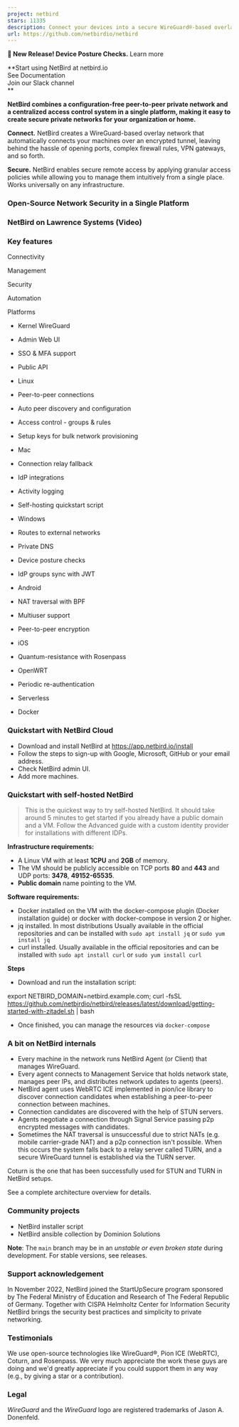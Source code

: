 ```yaml
---
project: netbird
stars: 11335
description: Connect your devices into a secure WireGuard®-based overlay network with SSO, MFA and granular access controls.
url: https://github.com/netbirdio/netbird
---
```


**🐣 New Release! Device Posture Checks.** Learn more

  

  
  

**Start using NetBird at netbird.io  
See Documentation  
Join our Slack channel  
**

  

**NetBird combines a configuration-free peer-to-peer private network and a centralized access control system in a single platform, making it easy to create secure private networks for your organization or home.**

**Connect.** NetBird creates a WireGuard-based overlay network that automatically connects your machines over an encrypted tunnel, leaving behind the hassle of opening ports, complex firewall rules, VPN gateways, and so forth.

**Secure.** NetBird enables secure remote access by applying granular access policies while allowing you to manage them intuitively from a single place. Works universally on any infrastructure.

### Open-Source Network Security in a Single Platform

### NetBird on Lawrence Systems (Video)

### Key features

Connectivity

Management

Security

Automation

Platforms

-   Kernel WireGuard

-   Admin Web UI

-   SSO & MFA support

-   Public API

-   Linux

-   Peer-to-peer connections

-   Auto peer discovery and configuration

-   Access control - groups & rules

-   Setup keys for bulk network provisioning

-   Mac

-   Connection relay fallback

-   IdP integrations

-   Activity logging

-   Self-hosting quickstart script

-   Windows

-   Routes to external networks

-   Private DNS

-   Device posture checks

-   IdP groups sync with JWT

-   Android

-   NAT traversal with BPF

-   Multiuser support

-   Peer-to-peer encryption

-   iOS

-   Quantum-resistance with Rosenpass

-   OpenWRT

-   Periodic re-authentication

-   Serverless

-   Docker

### Quickstart with NetBird Cloud

-   Download and install NetBird at https://app.netbird.io/install
-   Follow the steps to sign-up with Google, Microsoft, GitHub or your email address.
-   Check NetBird admin UI.
-   Add more machines.

### Quickstart with self-hosted NetBird

> This is the quickest way to try self-hosted NetBird. It should take around 5 minutes to get started if you already have a public domain and a VM. Follow the Advanced guide with a custom identity provider for installations with different IDPs.

**Infrastructure requirements:**

-   A Linux VM with at least **1CPU** and **2GB** of memory.
-   The VM should be publicly accessible on TCP ports **80** and **443** and UDP ports: **3478**, **49152-65535**.
-   **Public domain** name pointing to the VM.

**Software requirements:**

-   Docker installed on the VM with the docker-compose plugin (Docker installation guide) or docker with docker-compose in version 2 or higher.
-   jq installed. In most distributions Usually available in the official repositories and can be installed with `sudo apt install jq` or `sudo yum install jq`
-   curl installed. Usually available in the official repositories and can be installed with `sudo apt install curl` or `sudo yum install curl`

**Steps**

-   Download and run the installation script:

export NETBIRD\_DOMAIN=netbird.example.com; curl -fsSL https://github.com/netbirdio/netbird/releases/latest/download/getting-started-with-zitadel.sh | bash

-   Once finished, you can manage the resources via `docker-compose`

### A bit on NetBird internals

-   Every machine in the network runs NetBird Agent (or Client) that manages WireGuard.
-   Every agent connects to Management Service that holds network state, manages peer IPs, and distributes network updates to agents (peers).
-   NetBird agent uses WebRTC ICE implemented in pion/ice library to discover connection candidates when establishing a peer-to-peer connection between machines.
-   Connection candidates are discovered with the help of STUN servers.
-   Agents negotiate a connection through Signal Service passing p2p encrypted messages with candidates.
-   Sometimes the NAT traversal is unsuccessful due to strict NATs (e.g. mobile carrier-grade NAT) and a p2p connection isn't possible. When this occurs the system falls back to a relay server called TURN, and a secure WireGuard tunnel is established via the TURN server.

Coturn is the one that has been successfully used for STUN and TURN in NetBird setups.

See a complete architecture overview for details.

### Community projects

-   NetBird installer script
-   NetBird ansible collection by Dominion Solutions

**Note**: The `main` branch may be in an _unstable or even broken state_ during development. For stable versions, see releases.

### Support acknowledgement

In November 2022, NetBird joined the StartUpSecure program sponsored by The Federal Ministry of Education and Research of The Federal Republic of Germany. Together with CISPA Helmholtz Center for Information Security NetBird brings the security best practices and simplicity to private networking.

### Testimonials

We use open-source technologies like WireGuard®, Pion ICE (WebRTC), Coturn, and Rosenpass. We very much appreciate the work these guys are doing and we'd greatly appreciate if you could support them in any way (e.g., by giving a star or a contribution).

### Legal

_WireGuard_ and the _WireGuard_ logo are registered trademarks of Jason A. Donenfeld.
